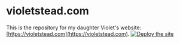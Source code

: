 # violetstead.com

This is the repository for my daughter Violet's website: [https://violetstead.com](https://violetstead.com). [![Deploy the site](https://github.com/WilStead/violetsteadcom/workflows/deploy.yml/badge.svg)](https://github.com/WilStead/violetsteadcom/workflows/deploy.yml)